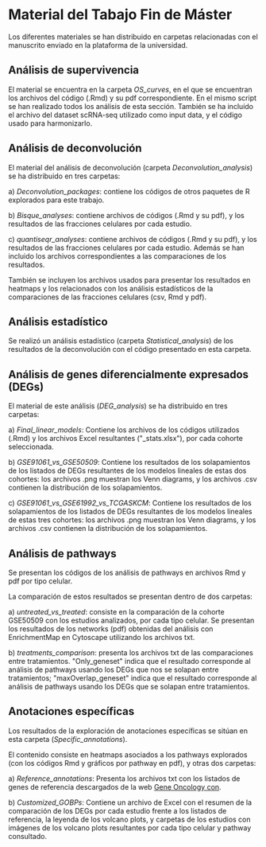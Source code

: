 # Material del Tabajo Fin de Máster

Los diferentes materiales se han distribuido en carpetas relacionadas con el manuscrito enviado en la plataforma de la universidad.

## Análisis de supervivencia

El material se encuentra en la carpeta *OS_curves*, en el que se encuentran los archivos del código (.Rmd) y su pdf correspondiente. En el mismo script se han realizado todos los análisis de esta sección. También se ha incluído el archivo del dataset scRNA-seq utilizado como input data, y el código usado para harmonizarlo.

## Análisis de deconvolución

El material del análisis de deconvolución (carpeta *Deconvolution_analysis*) se ha distribuido en tres carpetas:

a) *Deconvolution_packages*: contiene los códigos de otros paquetes de R explorados para este trabajo.

b) *Bisque_analyses*: contiene archivos de códigos (.Rmd y su pdf), y los resultados de las fracciones celulares por cada estudio.

c) *quantiseqr_analyses*: contiene archivos de códigos (.Rmd y su pdf), y los resultados de las fracciones celulares por cada estudio. Además se han incluido los archivos correspondientes a las comparaciones de los resultados.

También se incluyen los archivos usados para presentar los resultados en heatmaps y los relacionados con los análisis estadísticos de la comparaciones de las fracciones celulares (csv, Rmd y pdf).

## Análisis estadístico

Se realizó un análisis estadístico (carpeta *Statistical_analysis*) de los resultados de la deconvolución con el código presentado en esta carpeta.

## Análisis de genes diferencialmente expresados (DEGs)

El material de este análisis (*DEG_analysis*) se ha distribuido en tres carpetas:

a) *Final_linear_models*: Contiene los archivos de los códigos utilizados (.Rmd) y los archivos Excel resultantes ("_stats.xlsx"), por cada cohorte seleccionada.

b) *GSE91061_vs_GSE50509*: Contiene los resultados de los solapamientos de los listados de DEGs resultantes de los modelos lineales de estas dos cohortes: los archivos .png muestran los Venn diagrams, y los archivos .csv contienen la distribución de los solapamientos.

c) *GSE91061_vs_GSE61992_vs_TCGASKCM*: Contiene los resultados de los solapamientos de los listados de DEGs resultantes de los modelos lineales de estas tres cohortes: los archivos .png muestran los Venn diagrams, y los archivos .csv contienen la distribución de los solapamientos.

## Análisis de pathways

Se presentan los códigos de los análisis de pathways en archivos Rmd y pdf por tipo celular.

La comparación de estos resultados se presentan dentro de dos carpetas:

a) *untreated_vs_treated*: consiste en la comparación de la cohorte GSE50509 con los estudios analizados, por cada tipo celular. Se presentan los resultados de los networks (pdf) obtenidas del análisis con EnrichmentMap en Cytoscape utilizando los archivos txt.

b) *treatments_comparison*: presenta los archivos txt de las comparaciones entre tratamientos. "Only_geneset" indica que el resultado corresponde al análisis de pathways usando los DEGs que nos se solapan entre tratamientos; "maxOverlap_geneset" indica que el resultado corresponde al análisis de pathways usando los DEGs que se solapan entre tratamientos.

## Anotaciones específicas

Los resultados de la exploración de anotaciones específicas se sitúan en esta carpeta (*Specific_annotations*).

El contenido consiste en heatmaps asociados a los pathways explorados (con los códigos Rmd y gráficos por pathway en pdf), y otras dos carpetas:

a) *Reference_annotations*: Presenta los archivos txt con los listados de genes de referencia descargados de la web [Gene Oncology con](https://geneontology.org/).

b) *Customized_GOBPs*: Contiene un archivo de Excel con el resumen de la comparación de los DEGs por cada estudio frente a los listados de referencia, la leyenda de los volcano plots, y carpetas de los estudios con imágenes de los volcano plots resultantes por cada tipo celular y pathway consultado.

